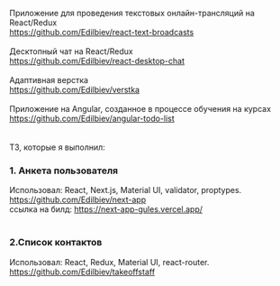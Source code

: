 Приложение для проведения текстовых онлайн-трансляций на React/Redux<br/>
https://github.com/Edilbiev/react-text-broadcasts<br/>
<br/>
Десктопный чат на React/Redux<br/>
https://github.com/Edilbiev/react-desktop-chat<br/>
<br/>
Адаптивная верстка<br/>
https://github.com/Edilbiev/verstka<br/>
<br/>
Приложение на Angular, созданное в процессе обучения на курсах<br/>
https://github.com/Edilbiev/angular-todo-list<br/>
<br/>
<br/>
ТЗ, которые я выполнил:<br/>
### 1. Анкета пользователя<br/>
Использовал: React, Next.js, Material UI, validator, proptypes.<br/>
https://github.com/Edilbiev/next-app<br/>
ссылка на билд: https://next-app-gules.vercel.app/<br/>
<br/>
### 2.Список контактов<br/>
Использовал: React, Redux, Material UI, react-router.<br/>
https://github.com/Edilbiev/takeoffstaff

